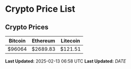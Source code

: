 # Crypto Price List

## Crypto Prices
| Bitcoin | Ethereum | Litecoin |
| ------- | -------- | -------- |
| $96064 | $2689.83 | $121.51 |
**Last Updated:** 2025-02-13 06:58 UTC
**Last Updated:** $DATE$
